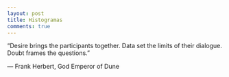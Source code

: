 ```yaml
---
layout: post
title: Histogramas
comments: true
---
```


<div class="message">
  “Desire brings the participants together. Data set the limits of their dialogue. Doubt frames the questions.”  
  
― Frank Herbert, God Emperor of Dune
</div>

